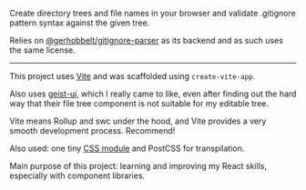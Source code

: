 Create directory trees and file names in your browser and validate .gitignore pattern
syntax against the given tree.

Relies on
[@gerhobbelt/gitignore-parser](https://www.npmjs.com/package/@gerhobbelt/gitignore-parser)
as its backend and as such uses the same license.

---

This project uses [Vite](https://vitejs.dev) and was scaffolded using `create-vite-app`.

Also uses [geist-ui](https://geist-ui.dev), which I really came to like, even after
finding out the hard way that their file tree component is not suitable for my editable
tree.

Vite means Rollup and swc under the hood, and Vite provides a very smooth development
process. Recommend!

Also used: one tiny [CSS module](https://github.com/css-modules) and PostCSS for
transpilation.

Main purpose of this project: learning and improving my React skills, especially with
component libraries.
